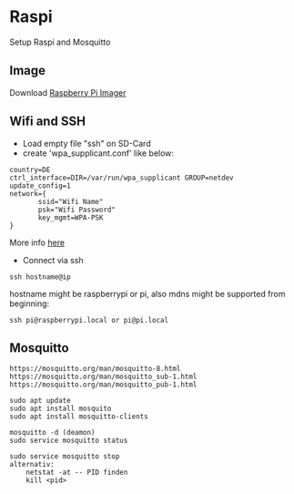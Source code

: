 # Raspi
Setup Raspi and Mosquitto

## Image
Download  [Raspberry Pi Imager](https://www.raspberrypi.org/documentation/installation/installing-images/)
## Wifi and SSH
+ Load empty file "ssh" on SD-Card
+ create 'wpa_supplicant.conf' like below:

```
country=DE
ctrl_interface=DIR=/var/run/wpa_supplicant GROUP=netdev
update_config=1
network={
       ssid="Wifi Name"
       psk="Wifi Password"
       key_mgmt=WPA-PSK
}
```
More info [here](https://www.raspberrypi.org/documentation/configuration/wireless/wireless-cli.md)
+ Connect via ssh
```
ssh hostname@ip
```
hostname might be raspberrypi or pi, also mdns might be supported from beginning:
```
ssh pi@raspberrypi.local or pi@pi.local
```
## Mosquitto
```
https://mosquitto.org/man/mosquitto-8.html
https://mosquitto.org/man/mosquitto_sub-1.html
https://mosquitto.org/man/mosquitto_pub-1.html

sudo apt update
sudo apt install mosquito
sudo apt install mosquitto-clients

mosquitto -d (deamon)
sudo service mosquitto status

sudo service mosquitto stop
alternativ:
	netstat -at -- PID finden
	kill <pid>
```
